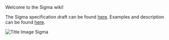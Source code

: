 Welcome to the Sigma wiki!

The Sigma specification draft can be found [here](Specification).
Examples and description can be found [here](Examples).

![Title Image Sigma](https://github.com/Neo23x0/sigma/blob/master/images/Sigma_0.3_inverted_title_wiki.png)
